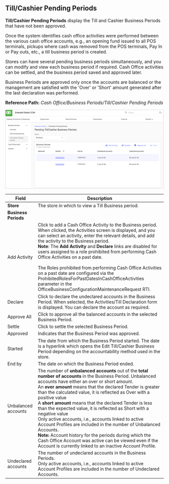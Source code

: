 ## Till/Cashier Pending Periods

**Till/Cashier Pending Periods** display the Till and Cashier Business Periods that have not been approved.

Once the system identifies cash office activities were performed between the various cash office accounts, e.g., an opening fund issued to all POS terminals, pickups where cash was removed from the POS terminals, Pay In or Pay outs, etc., a till business period is created.

Stores can have several pending business periods simultaneously, and you can modify and view each business period if required. Cash Office activities can be settled, and the business period saved and approved later.

Business Periods are approved only once the accounts are balanced or the management are satisfied with the 'Over' or 'Short' amount generated after the last declaration was performed.

**Reference Path:** *Cash Office/Business Periods/Till/Cashier Pending Periods*

![Till Cashier Pending Periods Screen](/Images/TillCashierPendingPeriodsScreen.png)

|**Field**|**Description**|
|---------|----------|
|**Store**|The store in which to view a Till Business period.|
|**Business Periods**||
|Add Activity|Click to add a Cash Office Activity to the Business period. When clicked, the Activities screen is displayed, and you can select an activity, enter the relevant details, and add the activity to the Business period.<BR>**Note**: The **Add Activity** and **Declare** links are disabled for users assigned to a role prohibited from performing Cash Office Activities on a past date.<br><BR>The Roles prohibited from performing Cash Office Activities on a past date are configured via the ProhibitedRolesForPastDatesInCashOfficeActivities parameter in the OfficeBusinessConfigurationMaintenanceRequest RTI.|
|Declare|Click to declare the undeclared accounts in the Business Period. When selected, the Activities/Till Declaration form is displayed. You can declare the account as required.|
|Approve All|Click to approve all the balanced accounts in the selected Business Period.|
|Settle|Click to settle the selected Business Period.|
|Approved|Indicates that the Business Period was approved.|
|Started|The date from which the Business Period started. The date is a hyperlink which opens the Edit Till/Cashier Business Period depending on the accountability method used in the store.|
|End by|The date on which the Business Period ended.|
|Unbalanced accounts|The number of **unbalanced accounts** out of the **total number of accounts** in the Business Period. Unbalanced accounts have either an over or short amount.<BR>An **over amount** means that the declared Tender is greater than the calculated value, it is reflected as Over with a positive value<BR>A **short amount** means that the declared Tender is less than the expected value, it is reflected as Short with a negative value<BR>Only active accounts, i.e., accounts linked to active Account Profiles are included in the number of Unbalanced Accounts.<BR>**Note:** Account history for the periods during which the Cash Office Account was active can be viewed even if the Account is currently linked to an inactive Account Profile.|
|Undeclared accounts|The number of undeclared accounts in the Business Periods.<BR>Only active accounts, i.e., accounts linked to active Account Profiles are included in the number of Undeclared Accounts.|